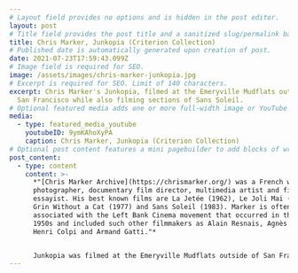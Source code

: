 ```yaml
---
# Layout field provides no options and is hidden in the post editor.
layout: post
# Title field provides the post title and a sanitized slug/permalink based on the title content. !!! Use a descriptive title and then do not change it !!!
title: Chris Marker, Junkopia (Criterion Collection)
# Published date is automatically generated upon creation of post.
date: 2021-07-23T17:59:43.099Z
# Image field is required for SEO.
image: /assets/images/chris-marker-junkopia.jpg
# Excerpt is required for SEO. Limit of 140 characters.
excerpt: Chris Marker's Junkopia, filmed at the Emeryville Mudflats outside of
  San Francisco while also filming sections of Sans Soleil.
# Optional featured media adds one or more full-width image or YouTube embeds to the top of the post.
media:
  - type: featured_media_youtube
    youtubeID: 9ymKAhoXyPA
    caption: Chris Marker, Junkopia (Criterion Collection)
# Optional post content features a mini pagebuilder to add blocks of written content, images, and YouTube embeds to the post. Recommended at least one instance of WYSIWYG block.
post_content:
  - type: content
    content: >-
      *"[Chris Marker Archive](https://chrismarker.org/) was a French writer,
      photographer, documentary film director, multimedia artist and film
      essayist. His best known films are La Jetée (1962), Le Joli Mai (1963), A
      Grin Without a Cat (1977) and Sans Soleil (1983). Marker is often
      associated with the Left Bank Cinema movement that occurred in the late
      1950s and included such other filmmakers as Alain Resnais, Agnès Varda,
      Henri Colpi and Armand Gatti."*


      Junkopia was filmed at the Emeryville Mudflats outside of San Francisco while Chris Marker was also shooting the Vertigo sections of Sans Soleil.
---
```

